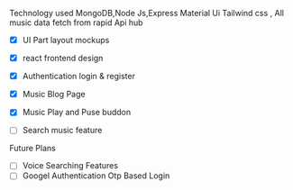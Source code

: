 
Technology used MongoDB,Node Js,Express Material Ui Tailwind css , All music data fetch from rapid Api hub

- [x] UI Part layout mockups
- [x] react frontend design
- [x] Authentication login & register
- [x] Music Blog Page
- [x] Music Play and Puse buddon
- [ ] Search music feature




Future Plans
- [ ] Voice Searching Features
- [ ] Googel Authentication Otp Based Login
